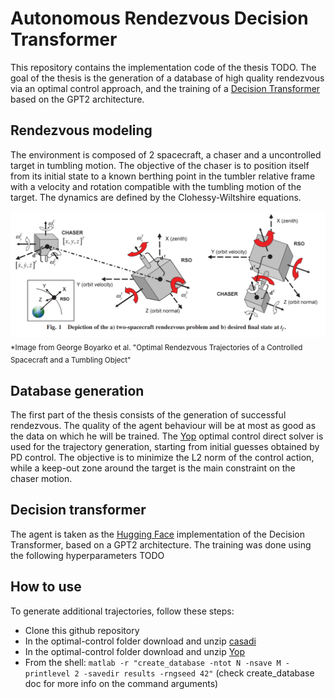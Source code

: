 # Autonomous Rendezvous Decision Transformer
This repository contains the implementation code of the thesis TODO. The goal of the thesis is the generation of a database of high quality rendezvous via an optimal control approach, and the training of a [Decision Transformer](https://github.com/kzl/decision-transformer) based on the GPT2 architecture.
## Rendezvous modeling
The environment is composed of 2 spacecraft, a chaser and a uncontrolled target in tumbling motion. The objective of the chaser is to position itself from its initial state to a known berthing point in the tumbler relative frame with a velocity and rotation compatible with the tumbling motion of the target. The dynamics are defined by the Clohessy-Wiltshire equations.

![Image from George Boyarko et al. "Optimal Rendezvous Trajectories of a Controlled Spacecraft and a Tumbling Object"](https://github.com/Govax99/autonomous-rendezvous-decision-transformer/blob/main/images/model.png)
<sub>\*Image from George Boyarko et al. "Optimal Rendezvous Trajectories of a Controlled Spacecraft and a Tumbling Object"</sub>

## Database generation
The first part of the thesis consists of the generation of successful rendezvous. The quality of the agent behaviour will be at most as good as the data on which he will be trained. The [Yop](https://www.yoptimization.com/) optimal control direct solver is used for the trajectory generation, starting from initial guesses obtained by PD control. The objective is to minimize the L2 norm of the control action, while a keep-out zone around the target is the main constraint on the chaser motion.

## Decision transformer
The agent is taken as the [Hugging Face](https://huggingface.co/docs/transformers/model_doc/decision_transformer) implementation of the Decision Transformer, based on a GPT2 architecture. The training was done using the following hyperparameters TODO

## How to use
To generate additional trajectories, follow these steps:

 - Clone this github repository
 - In the optimal-control folder download and unzip [casadi](https://github.com/casadi/casadi/releases/download/3.6.3/casadi-3.6.3-linux64-matlab2018b.zip)
 - In the optimal-control folder download and unzip [Yop](https://github.com/yoptimization/yop/archive/refs/tags/v1.0-rc3.zip)
 - From the shell: `matlab -r "create_database -ntot N -nsave M -printlevel 2 -savedir results -rngseed 42"` (check create_database doc for more info on the command arguments)
